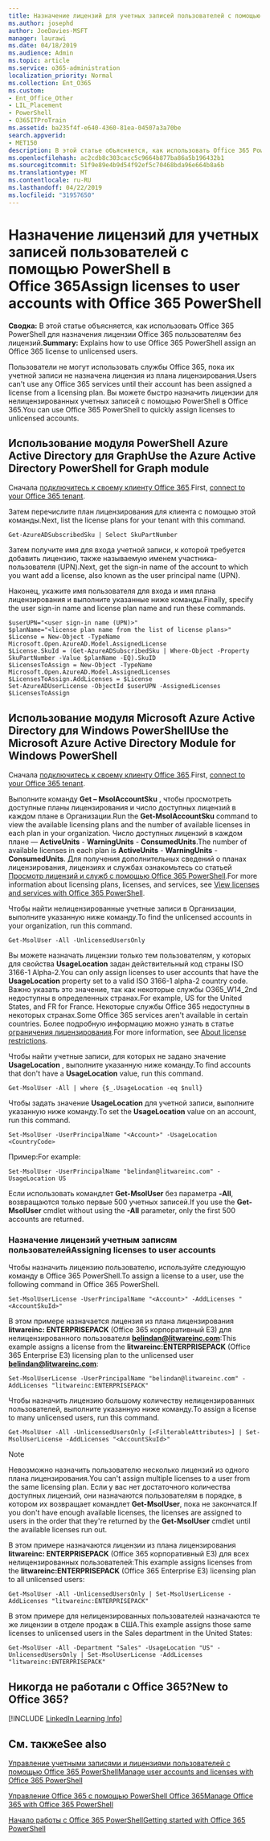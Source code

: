 ```yaml
---
title: Назначение лицензий для учетных записей пользователей с помощью PowerShell в Office 365
ms.author: josephd
author: JoeDavies-MSFT
manager: laurawi
ms.date: 04/18/2019
ms.audience: Admin
ms.topic: article
ms.service: o365-administration
localization_priority: Normal
ms.collection: Ent_O365
ms.custom:
- Ent_Office_Other
- LIL_Placement
- PowerShell
- O365ITProTrain
ms.assetid: ba235f4f-e640-4360-81ea-04507a3a70be
search.appverid:
- MET150
description: В этой статье объясняется, как использовать Office 365 PowerShell для назначения лицензии Office 365 пользователям без лицензий.
ms.openlocfilehash: ac2cdb8c303cacc5c9664b877ba86a5b196432b1
ms.sourcegitcommit: 51f9e89e4b9d54f92ef5c70468bda96e664b8a6b
ms.translationtype: MT
ms.contentlocale: ru-RU
ms.lasthandoff: 04/22/2019
ms.locfileid: "31957650"
---
```

# <a name="assign-licenses-to-user-accounts-with-office-365-powershell"></a><span data-ttu-id="4c7c7-103">Назначение лицензий для учетных записей пользователей с помощью PowerShell в Office 365</span><span class="sxs-lookup"><span data-stu-id="4c7c7-103">Assign licenses to user accounts with Office 365 PowerShell</span></span>

<span data-ttu-id="4c7c7-104">**Сводка:**  В этой статье объясняется, как использовать Office 365 PowerShell для назначения лицензии Office 365 пользователям без лицензий.</span><span class="sxs-lookup"><span data-stu-id="4c7c7-104">**Summary:**  Explains how to use Office 365 PowerShell assign an Office 365 license to unlicensed users.</span></span>
  
<span data-ttu-id="4c7c7-105">Пользователи не могут использовать службы Office 365, пока их учетной записи не назначена лицензия из плана лицензирования.</span><span class="sxs-lookup"><span data-stu-id="4c7c7-105">Users can't use any Office 365 services until their account has been assigned a license from a licensing plan.</span></span> <span data-ttu-id="4c7c7-106">Вы можете быстро назначить лицензии для нелицензированных учетных записей с помощью PowerShell в Office 365.</span><span class="sxs-lookup"><span data-stu-id="4c7c7-106">You can use Office 365 PowerShell to quickly assign licenses to unlicensed accounts.</span></span> 


## <a name="use-the-azure-active-directory-powershell-for-graph-module"></a><span data-ttu-id="4c7c7-107">Использование модуля PowerShell Azure Active Directory для Graph</span><span class="sxs-lookup"><span data-stu-id="4c7c7-107">Use the Azure Active Directory PowerShell for Graph module</span></span>

<span data-ttu-id="4c7c7-108">Сначала [подключитесь к своему клиенту Office 365](connect-to-office-365-powershell.md#connect-with-the-azure-active-directory-powershell-for-graph-module).</span><span class="sxs-lookup"><span data-stu-id="4c7c7-108">First, [connect to your Office 365 tenant](connect-to-office-365-powershell.md#connect-with-the-azure-active-directory-powershell-for-graph-module).</span></span>
  

<span data-ttu-id="4c7c7-109">Затем перечислите план лицензирования для клиента с помощью этой команды.</span><span class="sxs-lookup"><span data-stu-id="4c7c7-109">Next, list the license plans for your tenant with this command.</span></span>

```
Get-AzureADSubscribedSku | Select SkuPartNumber
```

<span data-ttu-id="4c7c7-110">Затем получите имя для входа учетной записи, к которой требуется добавить лицензию, также называемую именем участника-пользователя (UPN).</span><span class="sxs-lookup"><span data-stu-id="4c7c7-110">Next, get the sign-in name of the account to which you want add a license, also known as the user principal name (UPN).</span></span>

<span data-ttu-id="4c7c7-111">Наконец, укажите имя пользователя для входа и имя плана лицензирования и выполните указанные ниже команды.</span><span class="sxs-lookup"><span data-stu-id="4c7c7-111">Finally, specify the user sign-in name and license plan name and run these commands.</span></span>

```
$userUPN="<user sign-in name (UPN)>"
$planName="<license plan name from the list of license plans>"
$License = New-Object -TypeName Microsoft.Open.AzureAD.Model.AssignedLicense
$License.SkuId = (Get-AzureADSubscribedSku | Where-Object -Property SkuPartNumber -Value $planName -EQ).SkuID
$LicensesToAssign = New-Object -TypeName Microsoft.Open.AzureAD.Model.AssignedLicenses
$LicensesToAssign.AddLicenses = $License
Set-AzureADUserLicense -ObjectId $userUPN -AssignedLicenses $LicensesToAssign
```

## <a name="use-the-microsoft-azure-active-directory-module-for-windows-powershell"></a><span data-ttu-id="4c7c7-112">Использование модуля Microsoft Azure Active Directory для Windows PowerShell</span><span class="sxs-lookup"><span data-stu-id="4c7c7-112">Use the Microsoft Azure Active Directory Module for Windows PowerShell</span></span>

<span data-ttu-id="4c7c7-113">Сначала [подключитесь к своему клиенту Office 365](connect-to-office-365-powershell.md#connect-with-the-microsoft-azure-active-directory-module-for-windows-powershell).</span><span class="sxs-lookup"><span data-stu-id="4c7c7-113">First, [connect to your Office 365 tenant](connect-to-office-365-powershell.md#connect-with-the-microsoft-azure-active-directory-module-for-windows-powershell).</span></span>

<span data-ttu-id="4c7c7-114">Выполните команду **Get – MsolAccountSku** , чтобы просмотреть доступные планы лицензирования и число доступных лицензий в каждом плане в Организации.</span><span class="sxs-lookup"><span data-stu-id="4c7c7-114">Run the **Get-MsolAccountSku** command to view the available licensing plans and the number of available licenses in each plan in your organization.</span></span> <span data-ttu-id="4c7c7-115">Число доступных лицензий в каждом плане — **ActiveUnits** - **WarningUnits** - **ConsumedUnits**.</span><span class="sxs-lookup"><span data-stu-id="4c7c7-115">The number of available licenses in each plan is **ActiveUnits** - **WarningUnits** - **ConsumedUnits**.</span></span> <span data-ttu-id="4c7c7-116">Для получения дополнительных сведений о планах лицензирования, лицензиях и службах ознакомьтесь со статьей [Просмотр лицензий и служб с помощью Office 365 PowerShell](view-licenses-and-services-with-office-365-powershell.md).</span><span class="sxs-lookup"><span data-stu-id="4c7c7-116">For more information about licensing plans, licenses, and services, see [View licenses and services with Office 365 PowerShell](view-licenses-and-services-with-office-365-powershell.md).</span></span>
    
<span data-ttu-id="4c7c7-117">Чтобы найти нелицензированные учетные записи в Организации, выполните указанную ниже команду.</span><span class="sxs-lookup"><span data-stu-id="4c7c7-117">To find the unlicensed accounts in your organization, run this command.</span></span>

```
Get-MsolUser -All -UnlicensedUsersOnly
```
    
<span data-ttu-id="4c7c7-118">Вы можете назначать лицензии только тем пользователям, у которых для свойства **UsageLocation** задан действительный код страны ISO 3166-1 Alpha-2.</span><span class="sxs-lookup"><span data-stu-id="4c7c7-118">You can only assign licenses to user accounts that have the **UsageLocation** property set to a valid ISO 3166-1 alpha-2 country code.</span></span> <span data-ttu-id="4c7c7-119">Важно указать это значение, так как некоторые службы O365_W14_2nd недоступны в определенных странах.</span><span class="sxs-lookup"><span data-stu-id="4c7c7-119">For example, US for the United States, and FR for France.</span></span> <span data-ttu-id="4c7c7-120">Некоторые службы Office 365 недоступны в некоторых странах.</span><span class="sxs-lookup"><span data-stu-id="4c7c7-120">Some Office 365 services aren't available in certain countries.</span></span> <span data-ttu-id="4c7c7-121">Более подробную информацию можно узнать в статье [ограничения лицензирования](https://go.microsoft.com/fwlink/p/?LinkId=691730).</span><span class="sxs-lookup"><span data-stu-id="4c7c7-121">For more information, see [About license restrictions](https://go.microsoft.com/fwlink/p/?LinkId=691730).</span></span>
    
<span data-ttu-id="4c7c7-122">Чтобы найти учетные записи, для которых не задано значение **UsageLocation** , выполните указанную ниже команду.</span><span class="sxs-lookup"><span data-stu-id="4c7c7-122">To find accounts that don't have a **UsageLocation** value, run this command.</span></span>

```
Get-MsolUser -All | where {$_.UsageLocation -eq $null}
```

<span data-ttu-id="4c7c7-123">Чтобы задать значение **UsageLocation** для учетной записи, выполните указанную ниже команду.</span><span class="sxs-lookup"><span data-stu-id="4c7c7-123">To set the **UsageLocation** value on an account, run this command.</span></span>

```
Set-MsolUser -UserPrincipalName "<Account>" -UsageLocation <CountryCode>
```

<span data-ttu-id="4c7c7-124">Пример:</span><span class="sxs-lookup"><span data-stu-id="4c7c7-124">For example:</span></span>

```
Set-MsolUser -UserPrincipalName "belindan@litwareinc.com" -UsageLocation US
```
    
<span data-ttu-id="4c7c7-125">Если использовать командлет **Get-MsolUser** без параметра **-All**, возвращаются только первые 500 учетных записей.</span><span class="sxs-lookup"><span data-stu-id="4c7c7-125">If you use the **Get-MsolUser** cmdlet without using the **-All** parameter, only the first 500 accounts are returned.</span></span>

### <a name="assigning-licenses-to-user-accounts"></a><span data-ttu-id="4c7c7-126">Назначение лицензий учетным записям пользователей</span><span class="sxs-lookup"><span data-stu-id="4c7c7-126">Assigning licenses to user accounts</span></span>
    
<span data-ttu-id="4c7c7-127">Чтобы назначить лицензию пользователю, используйте следующую команду в Office 365 PowerShell.</span><span class="sxs-lookup"><span data-stu-id="4c7c7-127">To assign a license to a user, use the following command in Office 365 PowerShell.</span></span>
  
```
Set-MsolUserLicense -UserPrincipalName "<Account>" -AddLicenses "<AccountSkuId>"
```

<span data-ttu-id="4c7c7-128">В этом примере назначается лицензия из плана лицензирования **litwareinc: ENTERPRISEPACK** (Office 365 корпоративный E3) для нелицензированного пользователя **belindan@litwareinc.com**:</span><span class="sxs-lookup"><span data-stu-id="4c7c7-128">This example assigns a license from the **litwareinc:ENTERPRISEPACK** (Office 365 Enterprise E3) licensing plan to the unlicensed user **belindan@litwareinc.com**:</span></span>
  
```
Set-MsolUserLicense -UserPrincipalName "belindan@litwareinc.com" -AddLicenses "litwareinc:ENTERPRISEPACK"
```

<span data-ttu-id="4c7c7-129">Чтобы назначить лицензию большому количеству нелицензированных пользователей, выполните указанную ниже команду.</span><span class="sxs-lookup"><span data-stu-id="4c7c7-129">To assign a license to many unlicensed users, run this command.</span></span>
  
```
Get-MsolUser -All -UnlicensedUsersOnly [<FilterableAttributes>] | Set-MsolUserLicense -AddLicenses "<AccountSkuId>"
```
  
>[!Note]
><span data-ttu-id="4c7c7-130">Невозможно назначить пользователю несколько лицензий из одного плана лицензирования.</span><span class="sxs-lookup"><span data-stu-id="4c7c7-130">You can't assign multiple licenses to a user from the same licensing plan.</span></span> <span data-ttu-id="4c7c7-131">Если у вас нет достаточного количества доступных лицензий, они назначаются пользователям в порядке, в котором их возвращает командлет **Get-MsolUser**, пока не закончатся.</span><span class="sxs-lookup"><span data-stu-id="4c7c7-131">If you don't have enough available licenses, the licenses are assigned to users in the order that they're returned by the **Get-MsolUser** cmdlet until the available licenses run out.</span></span>
>

<span data-ttu-id="4c7c7-132">В этом примере назначаются лицензии из плана лицензирования **litwareinc: ENTERPRISEPACK** (Office 365 корпоративный E3) для всех нелицензированных пользователей:</span><span class="sxs-lookup"><span data-stu-id="4c7c7-132">This example assigns licenses from the **litwareinc:ENTERPRISEPACK** (Office 365 Enterprise E3) licensing plan to all unlicensed users:</span></span>
  
```
Get-MsolUser -All -UnlicensedUsersOnly | Set-MsolUserLicense -AddLicenses "litwareinc:ENTERPRISEPACK"
```

<span data-ttu-id="4c7c7-133">В этом примере для нелицензированных пользователей назначаются те же лицензии в отделе продаж в США.</span><span class="sxs-lookup"><span data-stu-id="4c7c7-133">This example assigns those same licenses to unlicensed users in the Sales department in the United States:</span></span>
  
```
Get-MsolUser -All -Department "Sales" -UsageLocation "US" -UnlicensedUsersOnly | Set-MsolUserLicense -AddLicenses "litwareinc:ENTERPRISEPACK"
```
  
## <a name="new-to-office-365"></a><span data-ttu-id="4c7c7-134">Никогда не работали с Office 365?</span><span class="sxs-lookup"><span data-stu-id="4c7c7-134">New to Office 365?</span></span>

[!INCLUDE [LinkedIn Learning Info](../common/office/linkedin-learning-info.md)]

## <a name="see-also"></a><span data-ttu-id="4c7c7-135">См. также</span><span class="sxs-lookup"><span data-stu-id="4c7c7-135">See also</span></span>

[<span data-ttu-id="4c7c7-136">Управление учетными записями и лицензиями пользователей с помощью Office 365 PowerShell</span><span class="sxs-lookup"><span data-stu-id="4c7c7-136">Manage user accounts and licenses with Office 365 PowerShell</span></span>](manage-user-accounts-and-licenses-with-office-365-powershell.md)
  
[<span data-ttu-id="4c7c7-137">Управление Office 365 с помощью PowerShell Office 365</span><span class="sxs-lookup"><span data-stu-id="4c7c7-137">Manage Office 365 with Office 365 PowerShell</span></span>](manage-office-365-with-office-365-powershell.md)
  
[<span data-ttu-id="4c7c7-138">Начало работы с Office 365 PowerShell</span><span class="sxs-lookup"><span data-stu-id="4c7c7-138">Getting started with Office 365 PowerShell</span></span>](getting-started-with-office-365-powershell.md)
